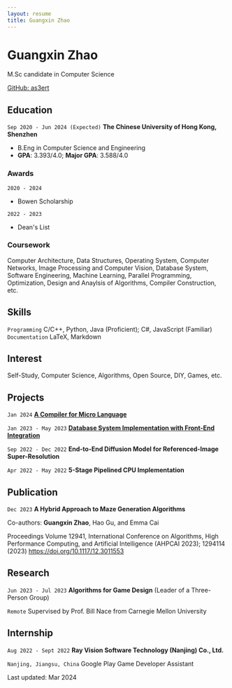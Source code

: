 ```yaml
---
layout: resume
title: Guangxin Zhao
---
```

# Guangxin Zhao
M.Sc candidate in Computer Science

<div id="webaddress">
<a href="https://github.com/as3ert">GitHub: as3ert</a>
</div>

## Education

`Sep 2020 - Jun 2024 (Expected)`
__The Chinese University of Hong Kong, Shenzhen__

- B.Eng in Computer Science and Engineering
- **GPA**: 3.393/4.0; **Major GPA**: 3.588/4.0

### Awards

`2020 - 2024`
- Bowen Scholarship

`2022 - 2023`
- Dean's List

### Coursework

Computer Architecture, Data Structures, Operating System, Computer Networks, Image Processing and Computer Vision, Database System, Software Engineering, Machine Learning, Parallel Programming, Optimization, Design and Anaylsis of Algorithms, Compiler Construction, etc.

## Skills

`Programming`
C/C++, Python, Java (Proficient); C#, JavaScript (Familiar)
`Documentation`
LaTeX, Markdown

## Interest

Self-Study, Computer Science, Algorithms, Open Source, DIY, Games, etc.

## Projects

`Jan 2024`
<a href="https://github.com/as3ert/micro-compiler">__A Compiler for Micro Language__</a>

`Jan 2023 - May 2023`
<a href="https://github.com/as3ert/CSC3170">__Database System Implementation with Front-End Integration__</a>

`Sep 2022 - Dec 2022`
__End-to-End Diffusion Model for Referenced-Image Super-Resolution__

`Apr 2022 - May 2022`
__5-Stage Pipelined CPU Implementation__

## Publication

`Dec 2023`
__A Hybrid Approach to Maze Generation Algorithms__

Co-authors: **Guangxin Zhao**, Hao Gu, and Emma Cai

Proceedings Volume 12941, International Conference on Algorithms, High Performance Computing, and Artificial Intelligence (AHPCAI 2023); 1294114 (2023) <a href="https://doi.org/10.1117/12.3011553">https://doi.org/10.1117/12.3011553</a>

## Research

`Jun 2023 - Jul 2023`
__Algorithms for Game Design__ (Leader of a Three-Person Group)

`Remote`
Supervised by Prof. Bill Nace from Carnegie Mellon University

## Internship

`Aug 2022 - Sept 2022`
__Ray Vision Software Technology (Nanjing) Co., Ltd.__

`Nanjing, Jiangsu, China`
Google Play Game Developer Assistant

<!-- ### Footer -->

Last updated: Mar 2024